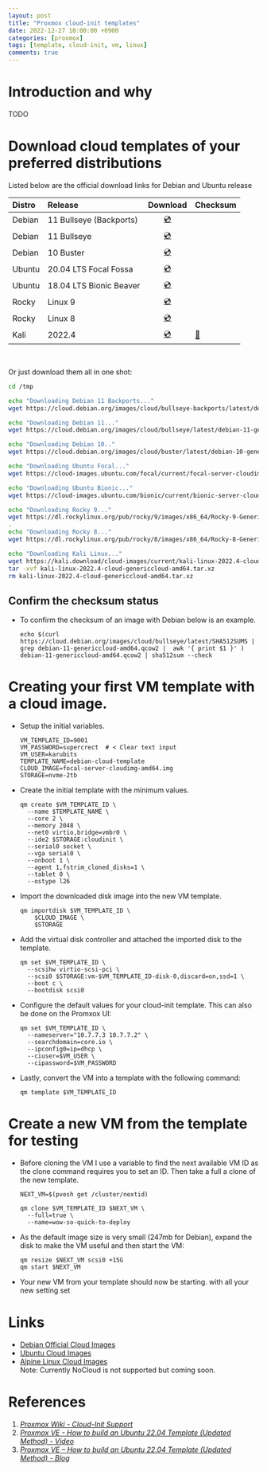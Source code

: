 ```yaml
---
layout: post
title: "Proxmox cloud-init templates"
date: 2022-12-27 10:00:00 +0900
categories: [proxmox]
tags: [template, cloud-init, vm, linux]
comments: true
---
```

# Introduction and why 

TODO

# Download cloud templates of your preferred distributions

Listed below are the official download links for Debian and Ubuntu release

| Distro | Release | Download | Checksum
| :-- | :-- | :--: | :-- |
| Debian | 11 Bullseye (Backports) | [💿](https://cloud.debian.org/images/cloud/bullseye/latest/debian-11-genericcloud-amd64.qcow2) |
| Debian | 11 Bullseye |  [💿](https://cloud.debian.org/images/cloud/bullseye/latest/debian-11-genericcloud-amd64.qcow2)
| Debian | 10 Buster |  [💿](https://cloud.debian.org/images/cloud/buster/latest/debian-10-genericcloud-amd64.qcow2) |
| Ubuntu | 20.04 LTS Focal Fossa | [💿](https://cloud-images.ubuntu.com/focal/current/focal-server-cloudimg-amd64.img) | 
| Ubuntu | 18.04 LTS Bionic Beaver | [💿](https://cloud-images.ubuntu.com/bionic/current/bionic-server-cloudimg-amd64.img)
| Rocky | Linux 9 | [💿](https://dl.rockylinux.org/pub/rocky/9/images/x86_64/Rocky-9-GenericCloud-Base.latest.x86_64.qcow2)
| Rocky | Linux 8 | [💿](https://dl.rockylinux.org/pub/rocky/8/images/x86_64/Rocky-8-GenericCloud-Base.latest.x86_64.qcow2)|
| Kali | 2022.4 | [💿](https://kali.download/cloud-images/current/kali-linux-2022.4-cloud-genericcloud-amd64.tar.xz) | [🔑](https://kali.download/cloud-images/current/SHA256SUMS)

<br>

Or just download them all in one shot:

```bash
cd /tmp

echo "Downloading Debian 11 Backports..."
wget https://cloud.debian.org/images/cloud/bullseye-backports/latest/debian-11-backports-generic-amd64.qcow2

echo "Downloading Debian 11..."
wget https://cloud.debian.org/images/cloud/bullseye/latest/debian-11-genericcloud-amd64.qcow2

echo "Downloading Debian 10.."
wget https://cloud.debian.org/images/cloud/buster/latest/debian-10-genericcloud-amd64.qcow2`

echo "Downloading Ubuntu Focal..."
wget https://cloud-images.ubuntu.com/focal/current/focal-server-cloudimg-amd64.img

echo "Downloading Ubuntu Bionic..."
wget https://cloud-images.ubuntu.com/bionic/current/bionic-server-cloudimg-amd64.img

echo "Downloading Rocky 9..."
wget https://dl.rockylinux.org/pub/rocky/9/images/x86_64/Rocky-9-GenericCloud-Base.latest.x86_64.qcow2
.
echo "Downloading Rocky 8..."
wget https://dl.rockylinux.org/pub/rocky/8/images/x86_64/Rocky-8-GenericCloud-Base.latest.x86_64.qcow2

echo "Downloading Kali Linux..."
wget https://kali.download/cloud-images/current/kali-linux-2022.4-cloud-genericcloud-amd64.tar.xz
tar -xvf kali-linux-2022.4-cloud-genericcloud-amd64.tar.xz
rm kali-linux-2022.4-cloud-genericcloud-amd64.tar.xz


```




## Confirm the checksum status

- To confirm the checksum of an image with Debian below is an example. 
  ```shell
  echo $(curl https://cloud.debian.org/images/cloud/bullseye/latest/SHA512SUMS | grep debian-11-genericcloud-amd64.qcow2 |  awk '{ print $1 }' ) debian-11-genericcloud-amd64.qcow2 | sha512sum --check
  ```

# Creating your first VM template with a cloud image. 

- Setup the initial variables. 
  ```shell
  VM_TEMPLATE_ID=9001
  VM_PASSWORD=supercrect  # < Clear text input
  VM_USER=karubits
  TEMPLATE_NAME=debian-cloud-template
  CLOUD_IMAGE=focal-server-cloudimg-amd64.img
  STORAGE=nvme-2tb
  ```
- Create the initial template with the minimum values. 
  ```shell
  qm create $VM_TEMPLATE_ID \
    --name $TEMPLATE_NAME \
    --core 2 \
    --memory 2048 \
    --net0 virtio,bridge=vmbr0 \
    --ide2 $STORAGE:cloudinit \
    --serial0 socket \
    --vga serial0 \
    --onboot 1 \
    --agent 1,fstrim_cloned_disks=1 \
    --tablet 0 \
    --ostype l26

  ```
- Import the downloaded disk image into the new VM template. 
  ```shell
  qm importdisk $VM_TEMPLATE_ID \
      $CLOUD_IMAGE \
      $STORAGE
  ```
- Add the virtual disk controller and attached the imported disk to the template. 
  ```shell
  qm set $VM_TEMPLATE_ID \
    --scsihw virtio-scsi-pci \
    --scsi0 $STORAGE:vm-$VM_TEMPLATE_ID-disk-0,discard=on,ssd=1 \
    --boot c \
    --bootdisk scsi0
  ```

- Configure the default values for your cloud-init template. This can also be done on the Promxox UI:
  ```shell
  qm set $VM_TEMPLATE_ID \
    --nameserver="10.7.7.3 10.7.7.2" \
    --searchdomain=core.io \
    --ipconfig0=ip=dhcp \
    --ciuser=$VM_USER \
    --cipassword=$VM_PASSWORD
  ```

- Lastly, convert the VM into a template with the following command:<br>
  ```shell
  qm template $VM_TEMPLATE_ID
  ```

# Create a new VM from the template for testing

- Before cloning the VM I use a variable to find the next available VM ID as the clone command requires you to set an ID. Then take a full a clone of the new template. 
  ```shell
  NEXT_VM=$(pvesh get /cluster/nextid)

  qm clone $VM_TEMPLATE_ID $NEXT_VM \
    --full=true \
    --name=wow-so-quick-to-deploy
  ```
- As the default image size is very small (247mb for Debian), expand the disk to make the VM useful and then start the VM:
  ```shell
  qm resize $NEXT_VM scsi0 +15G
  qm start $NEXT_VM
  ```
- Your new VM from your template should now be starting. with all your new setting set


# Links
- [Debian Official Cloud Images](https://cloud.debian.org/images/cloud/)
- [Ubuntu Cloud Images](https://cloud-images.ubuntu.com/)
- [Alpine Linux Cloud Images](https://alpinelinux.org/cloud/) <br> Note: Currently NoCloud is not supported but coming soon. 

# References
1. *[Proxmox Wiki - Cloud-Init Support](https://pve.proxmox.com/wiki/Cloud-Init_Support)*
2. *[Proxmox VE - How to build an Ubuntu 22.04 Template (Updated Method) - Video](https://www.youtube.com/watch?v=MJgIm03Jxdo)*
3. *[Proxmox VE – How to build an Ubuntu 22.04 Template (Updated Method) - Blog](https://www.learnlinux.tv/proxmox-ve-how-to-build-an-ubuntu-22-04-template-updated-method/)*